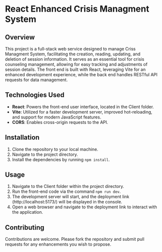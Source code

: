
# React Enhanced Crisis Managment System 

## Overview

This project is a full-stack web service designed to manage Criss Managment System, facilitating the creation, reading, updating, and deletion of session information. It serves as an essential tool for crisis counseling management, allowing for easy tracking and adjustments of session details. The front end is built with React, leveraging Vite for an enhanced development experience, while the back end handles RESTful API requests for data management.

## Technologies Used

- **React**: Powers the front-end user interface, located in the Client folder.
- **Vite**: Utilized for a faster development server, improved hot-reloading, and support for modern JavaScript features.
- **CORS**: Enables cross-origin requests to the API.


## Installation

1. Clone the repository to your local machine.
2. Navigate to the project directory.
3. Install the dependencies by running `npm install`.

## Usage

1. Navigate to the Client folder within the project directory.
2. Run the front-end code via the command `npm run dev`.
3. The development server will start, and the deployment link (http://localhost:5173/) will be displayed in the console.
4. Open a web browser and navigate to the deployment link to interact with the application.

## Contributing

Contributions are welcome. Please fork the repository and submit pull requests for any enhancements you wish to propose.


